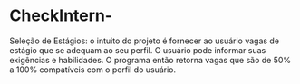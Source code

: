 # CheckIntern-
 Seleção de Estágios: o intuito do projeto é fornecer ao usuário vagas de estágio que se adequam ao seu perfil. O usuário pode informar suas exigências e habilidades. O programa então retorna vagas que são de 50% a 100% compatíveis com o perfil do usuário. 
